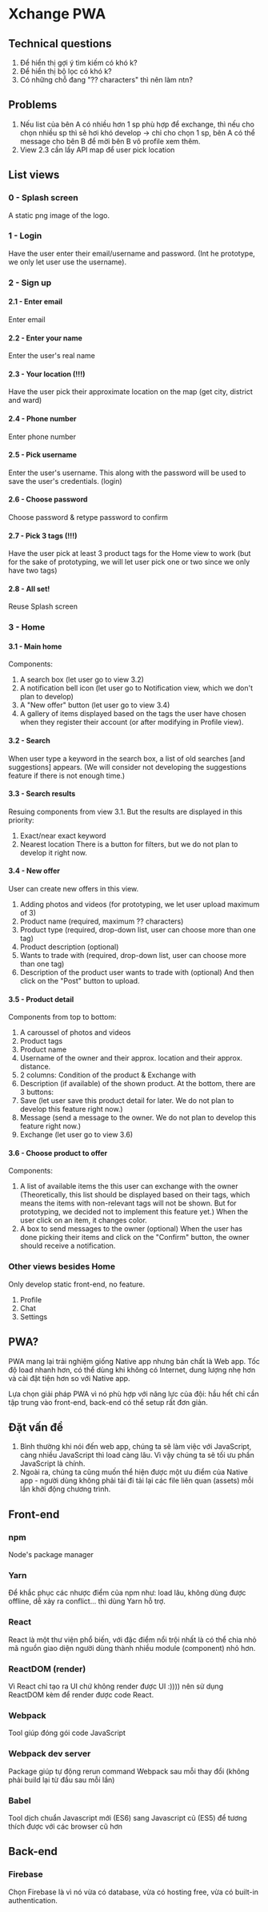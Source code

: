 # Xchange PWA

## Technical questions
1. Để hiển thị gợi ý tìm kiếm có khó k?
2. Để hiển thị bộ lọc có khó k?
3. Có những chỗ đang "?? characters" thì nên làm ntn?

## Problems
1. Nếu list của bên A có nhiều hơn 1 sp phù hợp để exchange, thì nếu cho chọn nhiều sp thì sẽ hơi khó develop -> chỉ cho chọn 1 sp, bên A có thể message cho bên B để mời bên B vô profile xem thêm.
2. View 2.3 cần lấy API map để user pick location

## List views
### 0 - Splash screen
[](https://raw.githubusercontent.com/oddeyemotion/xchange/main/assets/01.png)
A static png image of the logo.
### 1 - Login
Have the user enter their email/username and password. (Int he prototype, we only let user use the username).
### 2 - Sign up
#### 2.1 - Enter email
Enter email
#### 2.2 - Enter your name
Enter the user's real name
#### 2.3 - Your location (!!!)
Have the user pick their approximate location on the map (get city, district and ward)
#### 2.4 - Phone number
Enter phone number
#### 2.5 - Pick username
Enter the user's username. This along with the password will be used to save the user's credentials. (login)
#### 2.6 - Choose password
Choose password & retype password to confirm
#### 2.7 - Pick 3 tags (!!!)
Have the user pick at least 3 product tags for the Home view to work (but for the sake of prototyping, we will let user pick one or two since we only have two tags)
#### 2.8 - All set!
Reuse Splash screen

### 3 - Home
#### 3.1 - Main home
Components: 
1. A search box (let user go to view 3.2)
2. A notification bell icon (let user go to Notification view, which we don't plan to develop)
3. A "New offer" button (let user go to view 3.4)
4. A gallery of items displayed based on the tags the user have chosen when they register their account (or after modifying in Profile view).
#### 3.2 - Search
When user type a keyword in the search box, a list of old searches [and suggestions] appears. (We will consider not developing the suggestions feature if there is not enough time.)
#### 3.3 - Search results
Resuing components from view 3.1. But the results are displayed in this priority:
1. Exact/near exact keyword
2. Nearest location
There is a button for filters, but we do not plan to develop it right now.
#### 3.4 - New offer
User can create new offers in this view.
1. Adding photos and videos (for prototyping, we let user upload maximum of 3)
2. Product name (required, maximum ?? characters)
3. Product type (required, drop-down list, user can choose more than one tag)
4. Product description (optional)
5. Wants to trade with (required, drop-down list, user can choose more than one tag)
6. Description of the product user wants to trade with (optional)
And then click on the "Post" button to upload.
#### 3.5 - Product detail
Components from top to bottom:
1. A caroussel of photos and videos
2. Product tags
3. Product name
4. Username of the owner and their approx. location and their approx. distance.
5. 2 columns: Condition of the product & Exchange with
6. Description (if available) of the shown product.
At the bottom, there are 3 buttons: 
1. Save (let user save this product detail for later. We do not plan to develop this feature right now.)
2. Message (send a message to the owner. We do not plan to develop this feature right now.)
3. Exchange (let user go to view 3.6)
#### 3.6 - Choose product to offer
Components:
1. A list of available items the this user can exchange with the owner (Theoretically, this list should be displayed based on their tags, which means the items with non-relevant tags will not be shown. But for prototyping, we decided not to implement this feature yet.) When the user click on an item, it changes color.
2. A box to send messages to the owner (optional)
When the user has done picking their items and click on the "Confirm" button, the owner should receive a notification.

### Other views besides Home
Only develop static front-end, no feature.
1. Profile
2. Chat
3. Settings

## PWA?
PWA mang lại trải nghiệm giống Native app nhưng bản chất là Web app. Tốc độ load nhanh hơn, có thể dùng khi không có Internet, dung lượng nhẹ hơn và cài đặt tiện hơn so với Native app.

Lựa chọn giải pháp PWA vì nó phù hợp với năng lực của đội: hầu hết chỉ cần tập trung vào front-end, back-end có thể setup rất đơn giản.

## Đặt vấn đề
1. Bình thường khi nói đến web app, chúng ta sẽ làm việc với JavaScript, càng nhiều JavaScript thì load càng lâu. Vì vậy chúng ta sẽ tối ưu phần JavaScript là chính.
2. Ngoài ra, chúng ta cũng muốn thể hiện được một ưu điểm của Native app - người dùng không phải tải đi tải lại các file liên quan (assets) mỗi lần khởi động chương trình.

## Front-end
### npm 
Node's package manager

### Yarn
Để khắc phục các nhược điểm của npm như: load lâu, không dùng được offline, dễ xảy ra conflict... thì dùng Yarn hỗ trợ.

### React
React là một thư viện phổ biến, với đặc điểm nổi trội nhất là có thể chia nhỏ mã nguồn giao diện người dùng thành nhiều module (component) nhỏ hơn.

### ReactDOM (render)
Vì React chỉ tạo ra UI chứ không render được UI :)))) nên sử dụng ReactDOM kèm để render được code React.

### Webpack
Tool giúp đóng gói code JavaScript

### Webpack dev server
Package giúp tự động rerun command Webpack sau mỗi thay đổi (không phải build lại từ đầu sau mỗi lần)

### Babel
Tool dịch chuẩn Javascript mới (ES6) sang Javascript cũ (ES5) để tương thích được với các browser cũ hơn

## Back-end
### Firebase
Chọn Firebase là vì nó vừa có database, vừa có hosting free, vừa có built-in authentication.
